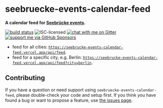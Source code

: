 # seebruecke-events-calendar-feed

**A calendar feed for [Seebrücke events](https://seebruecke.org/mach-mit/aktionen/).**

[![build status](https://api.travis-ci.org/derhuerst/seebruecke-events-calendar-feed.svg?branch=master)](https://travis-ci.org/derhuerst/seebruecke-events-calendar-feed)
![ISC-licensed](https://img.shields.io/github/license/derhuerst/seebruecke-events-calendar-feed.svg)
[![chat with me on Gitter](https://img.shields.io/badge/chat%20with%20me-on%20gitter-512e92.svg)](https://gitter.im/derhuerst)
[![support me via GitHub Sponsors](https://img.shields.io/badge/support%20me-donate-fa7664.svg)](https://github.com/sponsors/derhuerst)

- feed for all cities: [`https://seebrucke-events-calendar-feed.vercel.app/api/feed`](https://seebrucke-events-calendar-feed.vercel.app/api/feed).
- feed for a specific city, e.g. Berlin: [`https://seebrucke-events-calendar-feed.vercel.app/api/feed?city=berlin`](https://seebrucke-events-calendar-feed.vercel.app/api/feed?city=berlin).


## Contributing

If you have a question or need support using `seebruecke-events-calendar-feed`, please double-check your code and setup first. If you think you have found a bug or want to propose a feature, use [the issues page](https://github.com/derhuerst/seebruecke-events-calendar-feed/issues).

